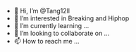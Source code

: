 - 👋 Hi, I’m @Tang12ll
- 👀 I’m interested in Breaking and Hiphop
- 🌱 I’m currently learning ...
- 💞️ I’m looking to collaborate on ...
- 📫 How to reach me ...

<!---
Tang12ll/Tang12ll is a ✨ special ✨ repository because its `README.md` (this file) appears on your GitHub profile.
You can click the Preview link to take a look at your changes.
--->
